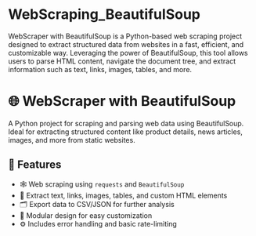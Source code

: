 # WebScraping_BeautifulSoup
WebScraper with BeautifulSoup is a Python-based web scraping project designed to extract structured data from websites in a fast, efficient, and customizable way. Leveraging the power of BeautifulSoup, this tool allows users to parse HTML content, navigate the document tree, and extract information such as text, links, images, tables, and more.

# 🌐 WebScraper with BeautifulSoup

A Python project for scraping and parsing web data using BeautifulSoup. Ideal for extracting structured content like product details, news articles, images, and more from static websites.

## 📌 Features

- 🕸️ Web scraping using `requests` and `BeautifulSoup`
- 🔎 Extract text, links, images, tables, and custom HTML elements
- 🗂️ Export data to CSV/JSON for further analysis
- 🧩 Modular design for easy customization
- ⚙️ Includes error handling and basic rate-limiting
